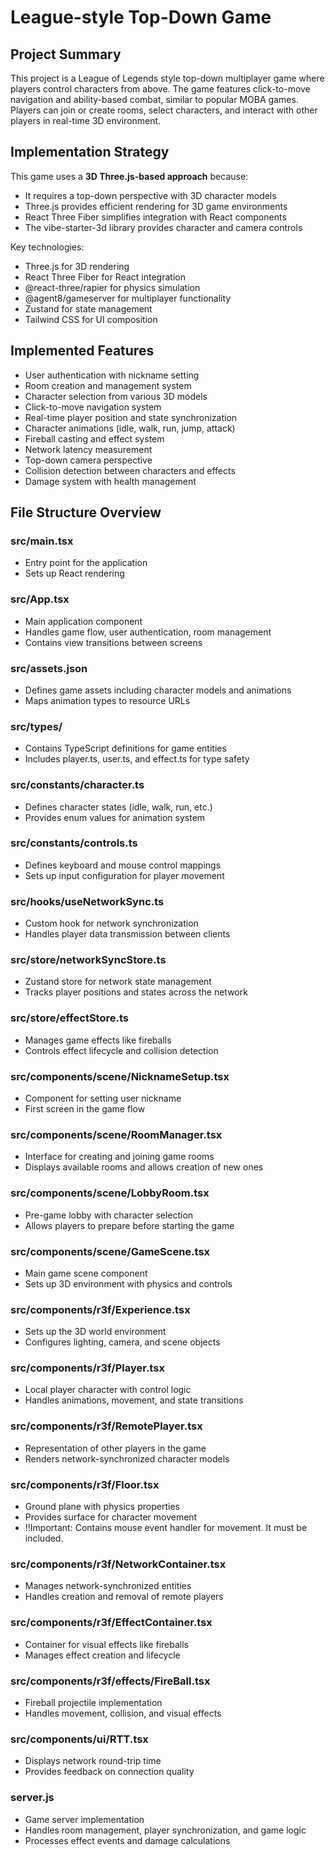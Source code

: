 # League-style Top-Down Game

## Project Summary

This project is a League of Legends style top-down multiplayer game where players control characters from above. The game features click-to-move navigation and ability-based combat, similar to popular MOBA games. Players can join or create rooms, select characters, and interact with other players in real-time 3D environment.

## Implementation Strategy

This game uses a **3D Three.js-based approach** because:

- It requires a top-down perspective with 3D character models
- Three.js provides efficient rendering for 3D game environments
- React Three Fiber simplifies integration with React components
- The vibe-starter-3d library provides character and camera controls

Key technologies:

- Three.js for 3D rendering
- React Three Fiber for React integration
- @react-three/rapier for physics simulation
- @agent8/gameserver for multiplayer functionality
- Zustand for state management
- Tailwind CSS for UI composition

## Implemented Features

- User authentication with nickname setting
- Room creation and management system
- Character selection from various 3D models
- Click-to-move navigation system
- Real-time player position and state synchronization
- Character animations (idle, walk, run, jump, attack)
- Fireball casting and effect system
- Network latency measurement
- Top-down camera perspective
- Collision detection between characters and effects
- Damage system with health management

## File Structure Overview

### src/main.tsx

- Entry point for the application
- Sets up React rendering

### src/App.tsx

- Main application component
- Handles game flow, user authentication, room management
- Contains view transitions between screens

### src/assets.json

- Defines game assets including character models and animations
- Maps animation types to resource URLs

### src/types/

- Contains TypeScript definitions for game entities
- Includes player.ts, user.ts, and effect.ts for type safety

### src/constants/character.ts

- Defines character states (idle, walk, run, etc.)
- Provides enum values for animation system

### src/constants/controls.ts

- Defines keyboard and mouse control mappings
- Sets up input configuration for player movement

### src/hooks/useNetworkSync.ts

- Custom hook for network synchronization
- Handles player data transmission between clients

### src/store/networkSyncStore.ts

- Zustand store for network state management
- Tracks player positions and states across the network

### src/store/effectStore.ts

- Manages game effects like fireballs
- Controls effect lifecycle and collision detection

### src/components/scene/NicknameSetup.tsx

- Component for setting user nickname
- First screen in the game flow

### src/components/scene/RoomManager.tsx

- Interface for creating and joining game rooms
- Displays available rooms and allows creation of new ones

### src/components/scene/LobbyRoom.tsx

- Pre-game lobby with character selection
- Allows players to prepare before starting the game

### src/components/scene/GameScene.tsx

- Main game scene component
- Sets up 3D environment with physics and controls

### src/components/r3f/Experience.tsx

- Sets up the 3D world environment
- Configures lighting, camera, and scene objects

### src/components/r3f/Player.tsx

- Local player character with control logic
- Handles animations, movement, and state transitions

### src/components/r3f/RemotePlayer.tsx

- Representation of other players in the game
- Renders network-synchronized character models

### src/components/r3f/Floor.tsx

- Ground plane with physics properties
- Provides surface for character movement
- !!Important: Contains mouse event handler for movement. It must be included.

### src/components/r3f/NetworkContainer.tsx

- Manages network-synchronized entities
- Handles creation and removal of remote players

### src/components/r3f/EffectContainer.tsx

- Container for visual effects like fireballs
- Manages effect creation and lifecycle

### src/components/r3f/effects/FireBall.tsx

- Fireball projectile implementation
- Handles movement, collision, and visual effects

### src/components/ui/RTT.tsx

- Displays network round-trip time
- Provides feedback on connection quality

### server.js

- Game server implementation
- Handles room management, player synchronization, and game logic
- Processes effect events and damage calculations
